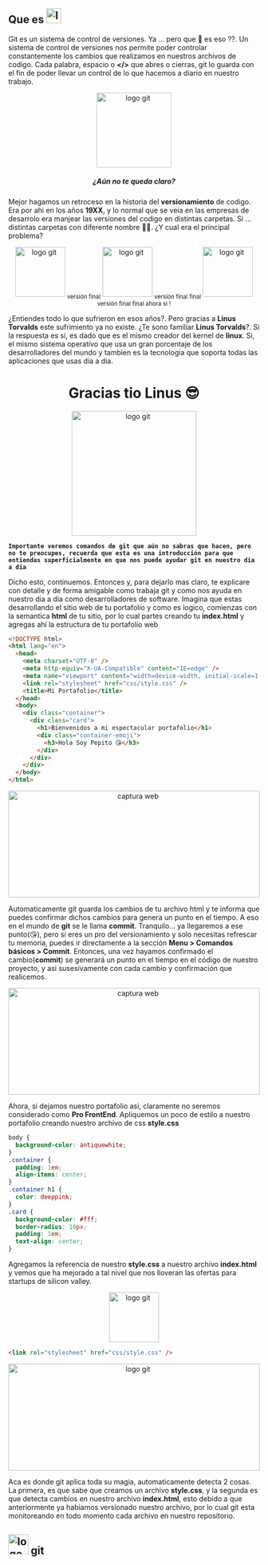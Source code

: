 ## Que es <img src="assets/img/bg/git-logo.svg" loading="lazy" alt="logo git" height="30"/>

Git es un sistema de control de versiones. Ya ... pero que 🤬 es eso ??. Un sistema de control de versiones nos permite poder controlar constantemente los cambios que realizamos en nuestros archivos de codigo. Cada palabra, espacio o **</>** que abres o cierras, git lo guarda con el fin de poder llevar un control de lo que hacemos a diario en nuestro trabajo.

<center>
<img src="assets/static/images/pensando.svg" class="mb-4" loading="lazy" alt="logo git" height="150"/>  
</center>

##### **<center>¿Aún no te queda claro?</center>**

Mejor hagamos un retroceso en la historia del **versionamiento** de codigo. Era por ahi en los años **19XX**, y lo normal que se veia en las empresas de desarrolo era manjear las versiones del codigo en distintas carpetas. Si ... distintas carpetas con diferente nombre 🥲🥲. ¿Y cual era el principal problema?

<center>
<img src="assets/static/images/carpeta.svg" class="mb-4" loading="lazy" alt="logo git" height="100"/>
<sub>versión final</sub>
<img src="assets/static/images/carpeta.svg" class="mb-4" loading="lazy" alt="logo git" height="100"/>
<sub>versión final final</sub>
<img src="assets/static/images/carpeta.svg" class="mb-4" loading="lazy" alt="logo git" height="100"/>
<sub>versión final final ahora si !</sub>
</center>

¿Entiendes todo lo que sufrieron en esos años?. Pero gracias a **Linus Torvalds** este sufrimiento ya no existe. ¿Te sono familiar **Linus Torvalds**?. Si la respuesta es si, es dado que es el mismo creador del kernel de **linux**. Si, el mismo sistema operativo que usa un gran porcentaje de los desarrolladores del mundo y tambien es la tecnologia que soporta todas las aplicaciones que usas dia a dia.

# <center> Gracias tio Linus 😎</center>

<center>
<img src="assets/static/images/tio_linus.jpeg" class="mb-4 mt-4" loading="lazy" alt="logo git" height="250"/>
</center>

**`Importante veremos comandos de git que aún no sabras que hacen, pero no te preocupes, recuerda que esta es una introducción para que entiendas superficialmente en que nos puede ayudar git en nuestro dia a dia`**

Dicho esto, continuemos. Entonces y, para dejarlo mas claro, te explicare con detalle y de forma amigable como trabaja git y como nos ayuda en nuestro dia a dia como desarrolladores de software.
Imagina que estas desarrollando el sitio web de tu portafolio y como es logico, comienzas con la semantica **html** de tu sitio, por lo cual partes creando tu **index.html** y agregas ahí la estructura de tu portafolio web

```html
<!DOCTYPE html>
<html lang="en">
  <head>
    <meta charset="UTF-8" />
    <meta http-equiv="X-UA-Compatible" content="IE=edge" />
    <meta name="viewport" content="width=device-width, initial-scale=1.0" />
    <link rel="stylesheet" href="css/style.css" />
    <title>Mi Portafolio</title>
  </head>
  <body>
    <div class="container">
      <div class="card">
        <h1>Bienvenidos a mi espectacular portafolio</h1>
        <div class="container-emoji">
          <h3>Hola Soy Pepito 😘</h3>
        </div>
      </div>
    </div>
  </body>
</html>
```

<center>
<img src="assets/static/images/portafolio.svg" class="mb-4 mt-4" loading="lazy" alt="captura web" style="width:100%" height="214"/>
</center>

Automaticamente git guarda los cambios de tu archivo html y te informa que puedes confirmar dichos cambios para genera un punto en el tiempo. A eso en el mundo de **git** se le llama **commit**. Tranquilo... ya llegaremos a ese punto(😘), pero si eres un pro del versionamiento y solo necesitas refrescar tu memoria, puedes ir directamente a la sección **Menu > Comandos básicos > Commit**.
Entonces, una vez hayamos confirmado el cambio(**commit**) se generará un punto en el tiempo en el código de nuestro proyecto, y asi susesivamente con cada cambio y confirmación que realicemos.

<center>
<img src="assets/static/images/commit-ejemplo.svg" class="mb-4 mt-4" loading="lazy" alt="captura web" style="width:100%" height="214"/>
</center>

Ahora, si dejamos nuestro portafolio asi, claramente no seremos considerado como **Pro FrontEnd**. Apliquemos un poco de estilo a nuestro portafolio creando nuestro archivo de css **style.css**

```css
body {
  background-color: antiquewhite;
}
.container {
  padding: 1em;
  align-items: center;
}
.container h1 {
  color: deeppink;
}
.card {
  background-color: #fff;
  border-radius: 10px;
  padding: 1em;
  text-align: center;
}
```

Agregamos la referencia de nuestro **style.css** a nuestro archivo **index.html** y vemos que ha mejorado a tal nivel que nos lloveran las ofertas para startups de silicon valley.

<center>
<img src="assets/static/images/mentiroso.svg" class="mt-1" alt="logo git" height="100"/>
</center>

```html
<link rel="stylesheet" href="css/style.css" />
```

<center >
<img src="assets/static/images/portafolio-profesional.svg" class="mt-1 mb-4" alt="logo git" style="width:100%" height="214"/>
</center>

Aca es donde git aplica toda su magia, automaticamente detecta 2 cosas. La primera, es que sabe que creamos un archivo **style.css**, y la segunda es que detecta cambios en nuestro archivo **index.html**, esto debido a que anteriormente ya habiamos versionado nuestro archivo, por lo cual git esta monitoreando en todo momento cada archivo en nuestro repositorio.

## <img src="assets/static/images/terminal.svg" class="mt-1" alt="logo git" height="40"/> git
